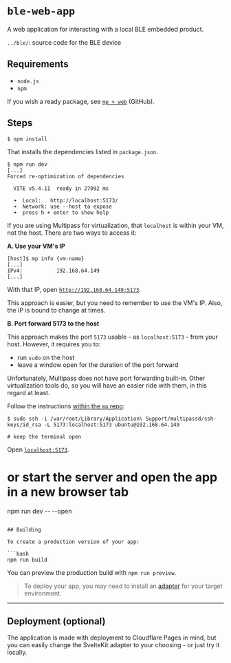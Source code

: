 # `ble-web-app`

A web application for interacting with a local BLE embedded product.

`../ble/`: source code for the BLE device


## Requirements

- `node.js` 
- `npm`

If you wish a ready package, see [`mp > web`](https://github.com/akauppi/mp/tree/main/web) (GitHub).

## Steps

```
$ npm install
```

That installs the dependencies listed in `package.json`.

```
$ npm run dev
[...]
Forced re-optimization of dependencies

  VITE v5.4.11  ready in 27092 ms

  ➜  Local:   http://localhost:5173/
  ➜  Network: use --host to expose
  ➜  press h + enter to show help
```

If you are using Multipass for virtualization, that `localhost` is within your VM, not the host. There are two ways to access it:

**A. Use your VM's IP**

```
[host]$ mp info {vm-name}
[...]
IPv4:           192.168.64.149
[...]
```

With that IP, open [`http://192.168.64.149:5173`](http://192.168.64.149:5173).

This approach is easier, but you need to remember to use the VM's IP. Also, the IP is bound to change at times.


**B. Port forward 5173 to the host**

This approach makes the port `5173` usable - as `localhost:5173` - from your host. However, it requires you to:

- run `sudo` on the host
- leave a window open for the duration of the port forward

Unfortunately, Multipass does not have port forwarding built-in. Other virtualization tools do, so you will have an easier ride with them, in this regard at least.

Follow the instructions [within the `mp` repo](https://github.com/akauppi/mp/tree/main/web#using-installing-a-cli):

```
$ sudo ssh -i /var/root/Library/Application\ Support/multipassd/ssh-keys/id_rsa -L 5173:localhost:5173 ubuntu@192.168.64.149

# keep the terminal open
```

Open [`localhost:5173`](http://localhost:5173).



  
# or start the server and open the app in a new browser tab
npm run dev -- --open
```

## Building

To create a production version of your app:

```bash
npm run build
```

You can preview the production build with `npm run preview`.

> To deploy your app, you may need to install an [adapter](https://svelte.dev/docs/kit/adapters) for your target environment.



---
## Deployment (optional)

The application is made with deployment to Cloudflare Pages in mind, but you can easily change the SvelteKit adapter to your choosing - or just try it locally.
